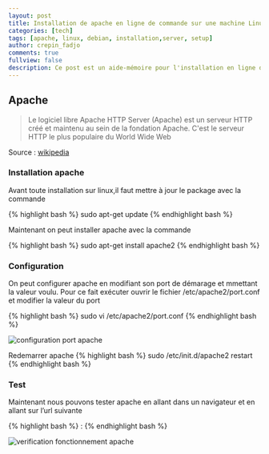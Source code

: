 ```yaml
---
layout: post
title: Installation de apache en ligne de commande sur une machine Linux
categories: [tech]
tags: [apache, linux, debian, installation,server, setup]
author: crepin_fadjo
comments: true
fullview: false
description: Ce post est un aide-mémoire pour l'installation en ligne de commande de apache
---
```

## Apache
>Le logiciel libre Apache HTTP Server (Apache) est un serveur HTTP créé et maintenu au sein de la fondation Apache. C'est le serveur HTTP le plus populaire du World Wide Web

Source : [wikipedia](https://fr.wikipedia.org/wiki/Apache_HTTP_Server)

### Installation apache

Avant toute installation sur linux,il faut mettre à jour le package avec la commande

{% highlight bash %}
sudo apt-get update
{% endhighlight bash %}

Maintenant on peut installer apache avec la commande

{% highlight bash %}
sudo apt-get install apache2
{% endhighlight bash %}

### Configuration
On peut configurer apache en modifiant son port de démarage et mmettant la valeur voulu.
Pour ce fait exécuter ouvrir le fichier /etc/apache2/port.conf et modifier la valeur du port

{% highlight bash %}
sudo vi /etc/apache2/port.conf
{% endhighlight bash %}

![configuration port apache](../../../../assets/media/2017-02-20-installation-lamp-linux/port.PNG "configuration port apache")

Redemarrer apache
{% highlight bash %}
sudo /etc/init.d/apache2 restart
{% endhighlight bash %}

### Test

Maintenant nous pouvons tester apache en allant dans un navigateur et en allant sur  l’url suivante

{% highlight bash %}
<adresse IP>:<port>
{% endhighlight bash %}

![verification fonctionnement apache](../../../../assets/media/2017-02-20-installation-lamp-linux/apache.PNG "verification fonctionnement apache")